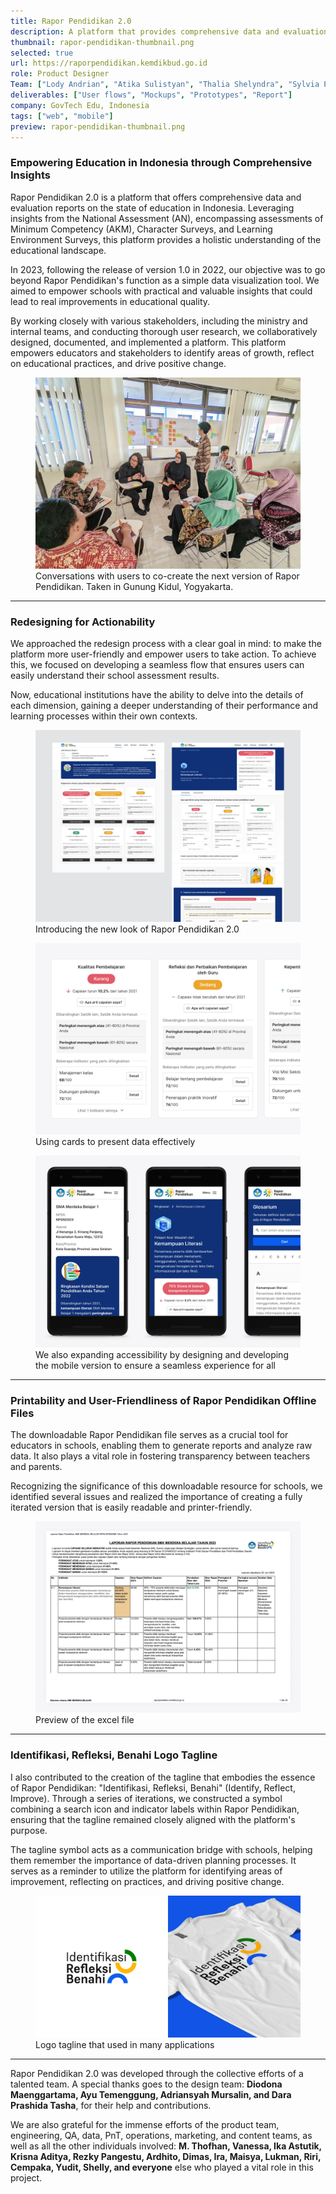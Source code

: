 ```yaml
---
title: Rapor Pendidikan 2.0
description: A platform that provides comprehensive data and evaluation reports for educational institutions to make data-driven decisions and enhance the quality of education.
thumbnail: rapor-pendidikan-thumbnail.png
selected: true
url: https://raporpendidikan.kemdikbud.go.id
role: Product Designer
Team: ["Lody Andrian", "Atika Sulistyan", "Thalia Shelyndra", "Sylvia Putri", "Ilham Pradwito"]
deliverables: ["User flows", "Mockups", "Prototypes", "Report"]
company: GovTech Edu, Indonesia
tags: ["web", "mobile"]
preview: rapor-pendidikan-thumbnail.png
---
```


### Empowering Education in Indonesia through Comprehensive Insights

<p class="body-large">Rapor Pendidikan 2.0 is a platform that offers comprehensive data and evaluation reports on the state of education in Indonesia. Leveraging insights from the National Assessment (AN), encompassing assessments of Minimum Competency (AKM), Character Surveys, and Learning Environment Surveys, this platform provides a holistic understanding of the educational landscape.</p>

In 2023, following the release of version 1.0 in 2022, our objective was to go beyond Rapor Pendidikan's function as a simple data visualization tool. We aimed to empower schools with practical and valuable insights that could lead to real improvements in educational quality.

By working closely with various stakeholders, including the ministry and internal teams, and conducting thorough user research, we collaboratively designed, documented, and implemented a platform. This platform empowers educators and stakeholders to identify areas of growth, reflect on educational practices, and drive positive change.

<figure>
        <img src="img-co-creation-rp.jpg" alt="Conversations with users to co-create the next version of Rapor Pendidikan. Taken in Gunung Kidul, Yogyakarta." /> 
        <figcaption>Conversations with users to co-create the next version of Rapor Pendidikan. Taken in Gunung Kidul, Yogyakarta.</figcaption>
</figure>

---

### Redesigning for Actionability

We approached the redesign process with a clear goal in mind: to make the platform more user-friendly and empower users to take action. To achieve this, we focused on developing a seamless flow that ensures users can easily understand their school assessment results.

Now, educational institutions have the ability to delve into the details of each dimension, gaining a deeper understanding of their performance and learning processes within their own contexts.

<figure>
        <img src="img-intro-new-look.jpg" alt="Introducing the new look of Rapor Pendidikan 2.0" /> 
        <figcaption>Introducing the new look of Rapor Pendidikan 2.0</figcaption>
</figure>

<figure>
        <img src="img-card-detail.jpg" alt=">Using cards to present data effectively" /> 
        <figcaption>Using cards to present data effectively</figcaption>
</figure>

<figure>
        <img src="img-mobile-view-rp.jpg" alt="We also expanding accessibility by designing and developing the mobile version to ensure a seamless experience for all" /> 
        <figcaption>We also expanding accessibility by designing and developing the mobile version to ensure a seamless experience for all</figcaption>
</figure>

---

### Printability and User-Friendliness of Rapor Pendidikan Offline Files

The downloadable Rapor Pendidikan file serves as a crucial tool for educators in schools, enabling them to generate reports and analyze raw data. It also plays a vital role in fostering transparency between teachers and parents.

Recognizing the significance of this downloadable resource for schools, we identified several issues and realized the importance of creating a fully iterated version that is easily readable and printer-friendly.

<figure>
        <img src="img-excel-files.jpg" alt="Preview of the excel file" /> 
        <figcaption>Preview of the excel file</figcaption>
</figure>

---

### Identifikasi, Refleksi, Benahi Logo Tagline

I also contributed to the creation of the tagline that embodies the essence of Rapor Pendidikan: "Identifikasi, Refleksi, Benahi" (Identify, Reflect, Improve). Through a series of iterations, we constructed a symbol combining a search icon and indicator labels within Rapor Pendidikan, ensuring that the tagline remained closely aligned with the platform's purpose.

The tagline symbol acts as a communication bridge with schools, helping them remember the importance of data-driven planning processes. It serves as a reminder to utilize the platform for identifying areas of improvement, reflecting on practices, and driving positive change.

<figure>
        <img src="img-tagline.jpg" alt="Logo tagline that used in many applications" /> 
        <figcaption>Logo tagline that used in many applications</figcaption>
</figure>

---

Rapor Pendidikan 2.0 was developed through the collective efforts of a talented team. A special thanks goes to the design team: **Diodona Maenggartama, Ayu Temenggung, Adriansyah Mursalin, and Dara Prashida Tasha**, for their help and contributions.
 
We are also grateful for the immense efforts of the product team, engineering, QA, data, PnT, operations, marketing, and content teams, as well as all the other individuals involved: **M. Thofhan, Vanessa, Ika Astutik, Krisna Aditya, Rezky Pangestu, Ardhito, Dimas, Ira, Maisya, Lukman, Riri, Cempaka, Yudit, Shelly, and everyone** else who played a vital role in this project.